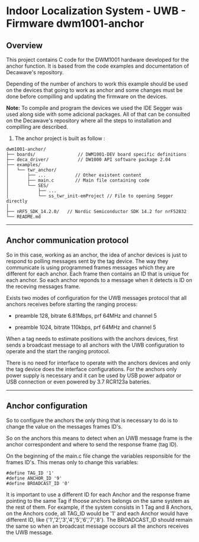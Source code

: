 # Indoor Localization System - UWB - Firmware dwm1001-anchor

## Overview

This project contains C code for the DWM1001 hardware developed for the anchor function. It is based from the code examples and documentation of Decawave's repository.

Depending of the number of anchors to work this example should be used on the devices that going to work as anchor and some changes must be done before compilling and updating the firmware on the devices.

**Note:** To compile and program the devices we used the IDE Segger was used along side with some adicional packages. All of that can be consulted on the Decawave's repository where all the steps to installation and compilling are described.

1. The anchor project is built as follow : 

```
dwm1001-anchor/
├── boards/                // DWM1001-DEV board specific definitions
├── deca_driver/           // DW1000 API software package 2.04 
├── examples/             
│   └── twr_anchor/    
│       ├── ...           // Other existent content 
│       ├── main.c        // Main file containing code
│       └── SES/       
│           ├── ...   
│           └── ss_twr_init-emProject // File to opening Segger directly
│
├── nRF5_SDK_14.2.0/   // Nordic Semiconductor SDK 14.2 for nrF52832
└── README.md
```

***

## Anchor communication protocol

So in this case, working as an anchor, the idea of anchor devices is just to respond to polling messages sent by the tag device. The way they communicate is using programmed frames messages which they are different for each anchor. Each frame then contains an ID that is unique for each anchor. So each anchor reponds to a message when it detects is ID on the receving messages frame.

Exists two modes of configuration for the UWB messages protocol that all anchors receives before starting the ranging process:

- preamble 128, bitrate 6.81Mbps, prf 64MHz and channel 5

- preamble 1024, bitrate 110kbps, prf 64MHz and channel 5

When a tag needs to estimate positions with the anchors devices, first sends a broadcast message to all anchors with the UWB configuration to operate and the start the ranging protocol.

There is no need for interface to operate with the anchors devices and only the tag device does the interface configurations. For the anchors only power supply is necessary and it can be used by USB power adpator  or USB connection or even powered by 3.7 RCR123a bateries.

***

## Anchor configuration

So to configure the anchors the only thing that is necessary to do is to change the value on the messages frames ID's.

So on the anchors this means to detect when an UWB message frame is the anchor correspondent and where to send the response frame (tag ID).

On the beginning of the main.c file change the variables responsible for the frames ID's. This menas only to change this variables:

```
#define TAG_ID '1' 
#define ANCHOR_ID '9'
#define BROADCAST_ID '0' 
```

It is important to use a different ID for each Anchor and the response frame pointing to the same Tag if thoose anchors belongs on the same system as the rest of them. For example, if the system consists in 1 Tag and 8 Anchors, on the Anchors code, all TAG_ID  would be '1' and each Anchor would have different ID, like {'1','2','3','4','5','6','7','8'}. The BROADCAST_ID should remain the same so when an broadcast message occours all the anchors receives the UWB message.
